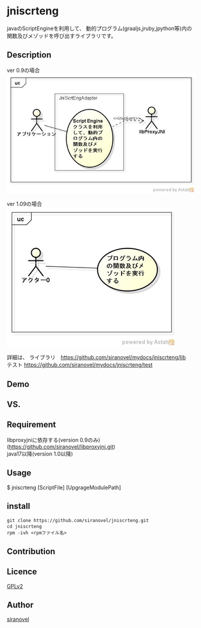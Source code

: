 ﻿jniscrteng
==========
javaのScriptEngineを利用して、
動的プログラム(graaljs,jruby,jpython等)内の関数及びメゾッドを呼び出すライブラリです。

## Description ##
ver 0.9の場合  
![use case](images/0.9/ucJniScrtEng.jpg)  

ver 1.09の場合  
![use case](images/1.0/ucJniScrtEng.jpg)  

詳細は、
ライブラリ　https://github.com/siranovel/mydocs/jniscrteng/lib  
テスト      https://github.com/siranovel/mydocs/jniscrteng/test  

## Demo ##

## VS. ##

## Requirement ##

libproxyjniに依存する(version 0.9のみ)  
(https://github.com/siranovel/libproxyjni.git)  
java17以降(version 1.0以降)


## Usage ##
$ jniscrteng [ScriptFile] [UpgrageModulePath]

## install ##
    git clone https://github.com/siranovel/jniscrteng.git  
    cd jniscrteng  
    rpm -ivh <rpmファイル名>  

## Contribution ##

## Licence ##

[GPLv2](LICENSE)


## Author ##

[siranovel](https://github.com/siranovel)
